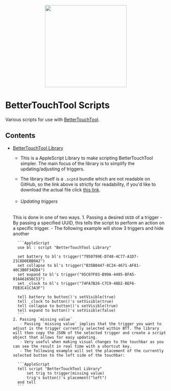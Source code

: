 <p align="center">
<img src="https://folivora.ai/folivora/static/media/btticon.cc0bf8bc.png" width="256" height="256">
</p>

# BetterTouchTool Scripts

Various scripts for use with [BetterTouchTool](https://folivora.ai/).

## Contents

- [BetterTouchTool Library][ej8172hf]
    - This is a AppleScript Library to make scripting BetterTouchTool simpler. The main focus of the library is to simplify the updating/adjusting of triggers.
    - The library itself is a `.scptd` bundle which are not readable on GitHub, so the link above is strictly for readability, if you'd like to download the actual file click [this link](./BetterTouchTool-Library.zip).

    - ###### Updating triggers
    This is done in one of two ways.
      1. Passing a desired `UUID` of a trigger
        - By passing a specified UUID, this tells the script to perform an action on a specific trigger.
        - The following example will show 3 triggers and hide another

        ```AppleScript
        use bl : script "BetterTouchTool Library"

        set battery to bl's trigger("7950799E-D748-4C77-A1D7-21C8D0EBB0A2")
        set collapse to bl's trigger("B35B0447-8C24-4671-AF81-40C3B0F34DD4")
        set expand to bl's trigger("95C07F03-B99A-4495-BFA5-016A61656C53")
        set _clock to bl's trigger("74FA7B26-C7C9-48D2-BEF6-FEB3C41C3A3F")

        tell battery to button()'s setVisible(true)
        tell _clock to button()'s setVisible(true)
        tell collapse to button()'s setVisible(true)
        tell expand to button()'s setVisible(false)
        ```
      2. Passing `missing value`
         - Passing `missing value` implies that the trigger you want to adjust is the trigger currently selected within BTT. The library will then copy the JSON of the selected trigger and create a script object that allows for easy updating.
         - Very useful when making visual changes to the touchbar as you can see the result in real time with a shortcut key.
         - The following example will set the placement of the currently selected button to the left side of the touchbar:

        ```AppleScript
        tell script "BetterTouchTool Library"
            set trig to trigger(missing value)
            trig's button()'s placement("left")
        end tell
        ```

[ej8172hf]: ./BetterTouchTool-Library.applescript
